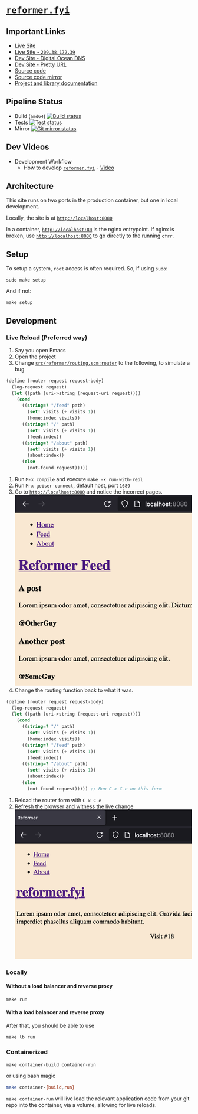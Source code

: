 # [`reformer.fyi`](https://www.reformer.fyi)

## Important Links

- [Live Site](https://www.reformer.fyi/)
- [Live Site - `209.38.172.39`](http://209.38.172.39:80)
- [Dev Site - Digital Ocean DNS](https://reformer-backend-uigfz.ondigitalocean.app/)
- [Dev Site - Pretty URL](https://dev.reformer.fyi/)
- [Source code](https://git.sr.ht/~jamesaorson/reformer)
- [Source code mirror](https://github.com/exokomodo/reformer)
- [Project and library documentation](./docs/)

## Pipeline Status

- Build (`amd64`) [![Build status](https://builds.sr.ht/~jamesaorson/reformer/commits/main/build-amd64.yml.svg)](https://builds.sr.ht/~jamesaorson/reformer/commits/main/build-amd64.yml)
- Tests [![Test status](https://builds.sr.ht/~jamesaorson/reformer/commits/main/test.yml.svg)](https://builds.sr.ht/~jamesaorson/reformer/commits/main/test.yml)
- Mirror [![Git mirror status](https://builds.sr.ht/~jamesaorson/reformer/commits/main/mirror.yml.svg)](https://builds.sr.ht/~jamesaorson/reformer/commits/main/mirror.yml)

## Dev Videos

- Development Workflow
  - How to develop [`reformer.fyi`](https://www.reformer.fyi) - [Video](https://youtu.be/HrwybAK6XY4)

## Architecture

This site runs on two ports in the production container, but one in local development.

Locally, the site is at [`http://localhost:8080`](https://localhost:8080)

In a container, [`http://localhost:80`](https://localhost:80) is the nginx entrypoint.
If nginx is broken, use [`http://localhost:8080`](https://localhost:8080) to go directly to the running `cfrr`.

## Setup

To setup a system, `root` access is often required. So, if using `sudo`:

```shell
sudo make setup
```

And if not:

```shell
make setup
```

## Development

### Live Reload (Preferred way)

1. Say you open Emacs
1. Open the project
1. Change [`src/reformer/routing.scm:router`](./src/reformer/routing.scm) to the following, to simulate a bug

```scheme
(define (router request request-body)
  (log-request request)
  (let ((path (uri->string (request-uri request))))
    (cond
      ((string=? "/feed" path)
        (set! visits (+ visits 1))
        (home:index visits))
      ((string=? "/" path)
        (set! visits (+ visits 1))
        (feed:index))
      ((string=? "/about" path)
        (set! visits (+ visits 1))
        (about:index))
      (else
        (not-found request)))))
```

1. Run `M-x compile` and execute `make -k run-with-repl`
1. Run `M-x geiser-connect`, default host, port `1689`
1. Go to [`http://localhost:8080`](http://localhost:8080) and notice the incorrect pages. ![Wrong route for root page](./images/development-wrong-routes.png)
1. Change the routing function back to what it was.

```scheme
(define (router request request-body)
  (log-request request)
  (let ((path (uri->string (request-uri request))))
    (cond
      ((string=? "/" path)
        (set! visits (+ visits 1))
        (home:index visits))
      ((string=? "/feed" path)
        (set! visits (+ visits 1))
        (feed:index))
      ((string=? "/about" path)
        (set! visits (+ visits 1))
        (about:index))
      (else
        (not-found request))))) ;; Run C-x C-e on this form
```

1. Reload the router form with `C-x C-e`
1. Refresh the browser and witness the live change ![Correct routes](./images/development-correct-routes.png)

### Locally

#### Without a load balancer and reverse proxy

```shell
make run
```

#### With a load balancer and reverse proxy

After that, you should be able to use

```shell
make lb run
```

### Containerized

```shell
make container-build container-run
```

or using bash magic

```bash
make container-{build,run}
```

`make container-run` will live load the relevant application code from your git repo into the container, via a volume,
allowing for live reloads.
